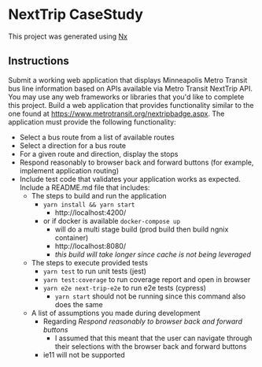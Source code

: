 # NextTrip CaseStudy

This project was generated using [Nx](./NX.md)

## Instructions

Submit a working web application that displays Minneapolis Metro Transit bus line information based on APIs available via Metro Transit NextTrip API. You may use any web frameworks or libraries that you'd like to complete this project. Build a web application that provides functionality similar to the one found at https://www.metrotransit.org/nextripbadge.aspx. The application must provide the following functionality:

- Select a bus route from a list of available routes
- Select a direction for a bus route
- For a given route and direction, display the stops
- Respond reasonably to browser back and forward buttons (for example, implement application routing)
- Include test code that validates your application works as expected. Include a README.md file that includes:
  - The steps to build and run the application
    - `yarn install && yarn start`
      - http://localhost:4200/
    - or if docker is available `docker-compose up`
      - will do a multi stage build (prod build then build ngnix container)
      - http://localhost:8080/
      - _this build will take longer since cache is not being leveraged_
  - The steps to execute provided tests
    - `yarn test` to run unit tests (jest)
    - `yarn test:coverage` to run coverage report and open in browser
    - `yarn e2e next-trip-e2e` to run e2e tests (cypress)
      - `yarn start` should not be running since this command also does the same
  - A list of assumptions you made during development
    - Regarding _Respond reasonably to browser back and forward buttons_
      - I assumed that this meant that the user can navigate through their selections with the browser back and forward buttons
    - ie11 will not be supported
